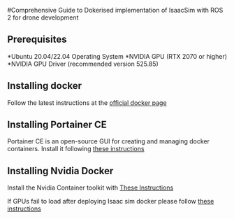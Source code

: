 #Comprehensive Guide to Dokerised implementation of IsaacSim with ROS 2 for drone development

## Prerequisites
*Ubuntu 20.04/22.04 Operating System
*NVIDIA GPU (RTX 2070 or higher)
*NVIDIA GPU Driver (recommended version 525.85)

## Installing docker
Follow the latest instructions at the [official docker page](https://docs.docker.com/engine/install/ubuntu/)

## Installing Portainer CE
Portainer CE is an open-source GUI for creating and managing docker containers. Install it following [these instructions](https://docs.portainer.io/start/install-ce/server/docker/linux)

## Installing Nvidia Docker
Install the Nvidia Container toolkit with [These Instructions](https://docs.nvidia.com/datacenter/cloud-native/container-toolkit/latest/install-guide.html)

If GPUs fail to load after deploying Isaac sim docker please follow [these instructions]()

